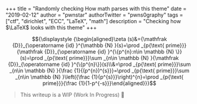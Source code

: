 +++
title = "Randomly checking How math parses with this theme"
date = "2019-02-12"
author = "pwnstar"
authorTwitter = "pwns0graphy"
tags = ["ctf", "dirichlet", "ECC", "LaTeX", "math"]
description = "Checking how $\LaTeX$ looks with this theme"
+++


$${\displaystyle {\begin{aligned}\zeta (s)&={\mathfrak {D}}_{\operatorname {id} }^{\mathbb {N} }(s)=\prod _{p{\text{ prime}}}{\mathfrak {D}}_{\operatorname {id} }^{\{p^{n}:n\in \mathbb {N} \}}(s)=\prod _{p{\text{ prime}}}\sum _{n\in \mathbb {N} }{\mathfrak {D}}_{\operatorname {id} }^{\{p^{n}\}}(s)\\&=\prod _{p{\text{ prime}}}\sum _{n\in \mathbb {N} }{\frac {1}{(p^{n})^{s}}}=\prod _{p{\text{ prime}}}\sum _{n\in \mathbb {N} }\left({\frac {1}{p^{s}}}\right)^{n}=\prod _{p{\text{ prime}}}{\frac {1}{1-p^{-s}}}\end{aligned}}}$$


> This writeup is a WIP (Work In Progress) 🔨

